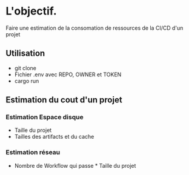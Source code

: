 # L'objectif. 

Faire une estimation de la consomation de ressources de la CI/CD d'un projet

## Utilisation

- git clone
- Fichier .env avec REPO, OWNER et TOKEN
- cargo run 

## Estimation du cout d'un projet

### Estimation Espace disque


- Taille du projet
- Tailles des artifacts et du cache

### Estimation réseau

- Nombre de Workflow qui passe * Taille du projet